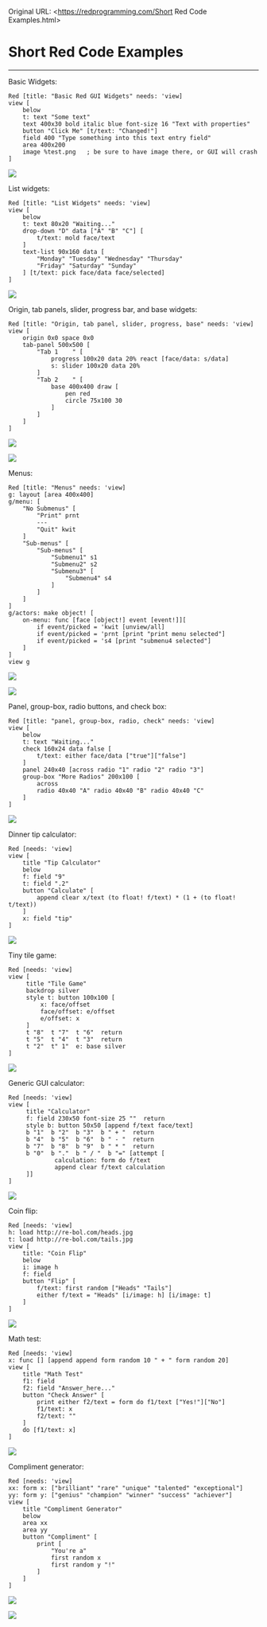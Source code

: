Original URL: <https://redprogramming.com/Short Red Code Examples.html>

# Short Red Code Examples

* * *

Basic Widgets:

```
Red [title: "Basic Red GUI Widgets" needs: 'view]
view [
    below
    t: text "Some text"
    text 400x30 bold italic blue font-size 16 "Text with properties"
    button "Click Me" [t/text: "Changed!"]
    field 400 "Type something into this text entry field"
    area 400x200
    image %test.png   ; be sure to have image there, or GUI will crash
]
```

![](https://redprogramming.com/gui1.png)

List widgets:

```
Red [title: "List Widgets" needs: 'view]
view [
    below
    t: text 80x20 "Waiting..."
    drop-down "D" data ["A" "B" "C"] [
        t/text: mold face/text
    ]
    text-list 90x160 data [
        "Monday" "Tuesday" "Wednesday" "Thursday"
        "Friday" "Saturday" "Sunday"
    ] [t/text: pick face/data face/selected]
]
```

![](https://redprogramming.com/gui2.png)

Origin, tab panels, slider, progress bar, and base widgets:

```
Red [title: "Origin, tab panel, slider, progress, base" needs: 'view]
view [
    origin 0x0 space 0x0
    tab-panel 500x500 [
        "Tab 1    " [
            progress 100x20 data 20% react [face/data: s/data]
            s: slider 100x20 data 20%
        ]
        "Tab 2    " [
            base 400x400 draw [
                pen red 
                circle 75x100 30
            ]
        ]
    ]
]
```

![](https://redprogramming.com/gui4.png)

![](https://redprogramming.com/gui4b.png)

Menus:

```
Red [title: "Menus" needs: 'view]
g: layout [area 400x400]
g/menu: [
    "No Submenus" [
        "Print" prnt
        ---
        "Quit" kwit
    ]
    "Sub-menus" [
        "Sub-menus" [
            "Submenu1" s1
            "Submenu2" s2
            "Submenu3" [
                "Submenu4" s4
            ]
        ]
    ]
]
g/actors: make object! [
    on-menu: func [face [object!] event [event!]][
        if event/picked = 'kwit [unview/all]
        if event/picked = 'prnt [print "print menu selected"]
        if event/picked = 's4 [print "submenu4 selected"]
    ]
]
view g
```

![](https://redprogramming.com/gui5.png)

![](https://redprogramming.com/gui5b.png)

Panel, group-box, radio buttons, and check box:

```
Red [title: "panel, group-box, radio, check" needs: 'view]
view [
    below
    t: text "Waiting..."
    check 160x24 data false [
        t/text: either face/data ["true"]["false"]
    ]
    panel 240x40 [across radio "1" radio "2" radio "3"]
    group-box "More Radios" 200x100 [
        across
        radio 40x40 "A" radio 40x40 "B" radio 40x40 "C"
    ]
]
```

![](https://redprogramming.com/gui3.png)

Dinner tip calculator:

```
Red [needs: 'view]
view [
    title "Tip Calculator"
    below
    f: field "9"
    t: field ".2" 
    button "Calculate" [
        append clear x/text (to float! f/text) * (1 + (to float! t/text))
    ]
    x: field "tip"
]
```

![](https://redprogramming.com/tip-calculator.png)

Tiny tile game:

```
Red [needs: 'view] 
view [ 
     title "Tile Game"
     backdrop silver
     style t: button 100x100 [
         x: face/offset
         face/offset: e/offset 
         e/offset: x
     ] 
     t "8"  t "7"  t "6"  return 
     t "5"  t "4"  t "3"  return 
     t "2"  t" 1"  e: base silver
]
```

![](https://redprogramming.com/tile-game.png)

Generic GUI calculator:

```
Red [needs: 'view]
view [
     title "Calculator"
     f: field 230x50 font-size 25 ""  return 
     style b: button 50x50 [append f/text face/text]
     b "1"  b "2"  b "3"  b " + "  return 
     b "4"  b "5"  b "6"  b " - "  return 
     b "7"  b "8"  b "9"  b " * "  return 
     b "0"  b "."  b " / "  b "=" [attempt [
             calculation: form do f/text 
             append clear f/text calculation
     ]] 
]
```

![](https://redprogramming.com/calculator.png)

Coin flip:

```
Red [needs: 'view]
h: load http://re-bol.com/heads.jpg
t: load http://re-bol.com/tails.jpg
view [
    title: "Coin Flip"
    below
    i: image h
    f: field
    button "Flip" [
        f/text: first random ["Heads" "Tails"]
        either f/text = "Heads" [i/image: h] [i/image: t] 
    ]
]
```

![](https://redprogramming.com/coin-flip.png)

Math test:

```
Red [needs: 'view]
x: func [] [append append form random 10 " + " form random 20]
view [
    title "Math Test"
    f1: field 
    f2: field "Answer_here..."
    button "Check Answer" [
        print either f2/text = form do f1/text ["Yes!"]["No"]
        f1/text: x
        f2/text: ""
    ]
    do [f1/text: x]
]
```

![](https://redprogramming.com/math-test.png)

Compliment generator:

```
Red [needs: 'view]
xx: form x: ["brilliant" "rare" "unique" "talented" "exceptional"]
yy: form y: ["genius" "champion" "winner" "success" "achiever"]
view [
    title "Compliment Generator"
    below
    area xx
    area yy
    button "Compliment" [
        print [
            "You're a"
            first random x
            first random y "!"
        ]
    ] 
]
```

![](https://redprogramming.com/compliment-generator.png)

![](https://redprogramming.com/compliment-generator2.png)
